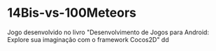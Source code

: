 # 14Bis-vs-100Meteors
Jogo desenvolvido no livro "Desenvolvimento de Jogos para Android: Explore sua imaginação com o framework Cocos2D"
dd
